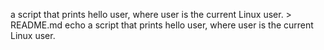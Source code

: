  a script that prints hello user, where user is the current Linux user. > README.md
echo  a script that prints hello user, where user is the current Linux user.
